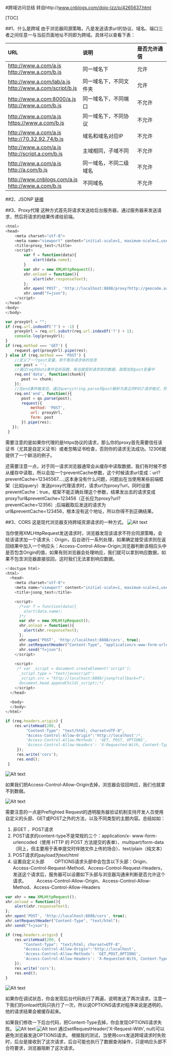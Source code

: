 #跨域访问总结
转自http://www.cnblogs.com/dojo-lzz/p/4265637.html

[TOC]


##1、什么是跨域
由于浏览器同源策略，凡是发送请求url的协议、域名、端口三者之间任意一与当前页面地址不同即为跨域。具体可以查看下表：

|URL|说明|是否允许通信|
| :-------- | :-------- | :-------- |
| http://www.a.com/a.js <br> http://www.a.com/b.js|同一域名下|允许|
| http://www.a.com/lab/a.js <br> http://www.a.com/script/b.js|同一域名下，不同文件夹|允许|
| http://www.a.com:8000/a.js <br>  http://www.a.com/b.js|同一域名下，不同端口|不允许|
| http://www.a.com/a.js <br>  https://www.a.com/b.js|同一域名下，不同协议|不允许|
| http://www.a.com/a.js <br>  http://70.32.92.74/b.js|域名和域名对应IP|不允许|
| http://www.a.com/a.js <br>  http://script.a.com/b.js|主域相同，子域不同|不允许|
| http://www.a.com/a.js <br>  http://a.com/b.js|同一域名，不同二级域名|不允许|
| http://www.cnblogs.com/a.js <br>  http://www.a.com/b.js|不同域名|不允许|

##2、JSONP
[链接](https://github.com/SSSStone/Note/blob/master/Ajax%E7%AC%94%E8%AE%B0/Ajax%E7%AC%94%E8%AE%B0.md)

##3、Proxy代理
这种方式首先将请求发送给后台服务器，通过服务器来发送请求，然后将请求的结果传递给前端。
``` javascript
<html>
<head>
	<meta charset="utf-8">
	<meta name="viewport" content="initial-scale=1, maximum-scale=1,user-scalable=no">
	<title>proxy_test</title>
	<script>
		var f = function(data){
			alert(data.name);
		}
		var xhr = new XMLHttpRequest();
		xhr.onload = function(){
			alert(xhr.responseText);
		};
		xhr.open('POST', 'http://localhost:8888/proxy?http://geocode.arcgis.com/arcgis/rest/services/World/GeocodeServer', true);
		xhr.send("f=json");
	</script>
</head>
<body>
</body>
```
``` javascript
var proxyUrl = "";
if (req.url.indexOf('?') > -1) {
	proxyUrl = req.url.substr(req.url.indexOf('?') + 1);
	console.log(proxyUrl);
}
if (req.method === 'GET') {
	request.get(proxyUrl).pipe(res);
} else if (req.method === 'POST') {
	//定义了一个post变量，用于暂存请求体的信息
	var post = '';     
	//通过req的data事件监听函数，每当接受到请求体的数据，就累加到post变量中
	req.on('data', function(chunk){    
       post += chunk;
	});
	//在end事件触发后，通过querystring.parse将post解析为真正的POST请求格式，然后向客户端返回。
	req.on('end', function(){    
       post = qs.parse(post);
       request({
           method: 'POST',
           url: proxyUrl,
           form: post
       }).pipe(res);
   });
 }
```
需要注意的是如果你代理的是https协议的请求，那么你的proxy首先需要信任该证书（尤其是自定义证书）或者忽略证书检查，否则你的请求无法成功。12306就提供了一个鲜活的例子。

还需要注意一点，对于同一请求浏览器通常会从缓存中读取数据，我们有时候不想从缓存中读取，所以会加一个preventCache参数，这个时候请求url变成：url?preventCache=12345567....;这本身没有什么问题，问题出在当使用某些前端框架（比如jquery）发送proxy代理请求时，请求url为proxy?url，同时设置preventCache：true，框架不能正确处理这个参数，结果发出去的请求变成proxy?url&preventCache=123456（正长应为proxy?url?preventCache=12356）;后端截取后发送的请求为url&preventCache=123456，根本没有这个地址，所以你得不到正确结果。

##3、CORS
这是现代浏览器支持跨域资源请求的一种方式。
![Alt text](./1459132915318.png)

当你使用XMLHttpRequest发送请求时，浏览器发现该请求不符合同源策略，会给该请求加一个请求头：Origin，后台进行一系列处理，如果确定接受请求则在返回结果中加入一个响应头：Access-Control-Allow-Origin;浏览器判断该相应头中是否包含Origin的值，如果有则浏览器会处理响应，我们就可以拿到响应数据，如果不包含浏览器直接驳回，这时我们无法拿到响应数据。

``` javascript
<!doctype html>
<html>
  <head>
    <meta charset="utf-8">
    <meta name="viewport" content="initial-scale=1, maximum-scale=1,user-scalable=no">
    <title>jsonp_test</title>

    <script>
      /*var f = function(data){
        alert(data.name);
      }*/
      var xhr = new XMLHttpRequest();
      xhr.onload = function(){
        alert(xhr.responseText);
      };
      xhr.open('POST', 'http://localhost:8888/cors', true);
      xhr.setRequestHeader("Content-Type", "application/x-www-form-urlencoded");
      xhr.send("f=json");
    </script>
    
    <script>
     /* var _script = document.createElement('script');
      _script.type = "text/javascript";
      _script.src = "http://localhost:8888/jsonp?callback=f";
      document.head.appendChild(_script);*/
    </script>
  </head>
  
  <body>
  </body>
</html>
```
``` javascript
if (req.headers.origin) {
    res.writeHead(200, {
         "Content-Type": "text/html; charset=UTF-8",
         "Access-Control-Allow-Origin":'http://localhost'/*,
         'Access-Control-Allow-Methods': 'GET, POST, OPTIONS',
         'Access-Control-Allow-Headers': 'X-Requested-With, Content-Type'*/
     });
     res.write('cors');
     res.end();
 }
```
![Alt text](./1459133071889.png)

如果我们把Access-Control-Allow-Origin去掉，浏览器会驳回响应，我们也就拿不到数据。

![Alt text](./1459133086734.png)

需要注意的一点是Preflighted Request的透明服务器验证机制支持开发人员使用自定义的头部、GET或POST之外的方法，以及不同类型的主题内容。总结如如：
1. 非GET 、POST请求
2. POST请求的content-type不是常规的三个：application/x- www-form-urlencoded（使用 HTTP 的 POST 方法提交的表单）、multipart/form-data（同上，但主要用于表单提交时伴随文件上传的场合）、text/plain（纯文本）
3. POST请求的payload为text/html
4. 设置自定义头部
　　OPTIONS请求头部中会包含以下头部：Origin、Access-Control-Request-Method、Access-Control-Request-Headers，发送这个请求后，服务器可以设置如下头部与浏览器沟通来判断是否允许这个请求。
　　Access-Control-Allow-Origin、Access-Control-Allow-Method、Access-Control-Allow-Headers
``` javascript
var xhr = new XMLHttpRequest();
xhr.onload = function(){
	alert(xhr.responseText);
};
xhr.open('POST', 'http://localhost:8888/cors', true);
xhr.setRequestHeader("Content-Type", "text/html");
xhr.send("f=json");
```
``` javascript
if (req.headers.origin) {
    res.writeHead(200, {
        "Content-Type": "text/html; charset=UTF-8",
        "Access-Control-Allow-Origin":'http://localhost',
        'Access-Control-Allow-Methods': 'GET,POST,OPTIONS',
        'Access-Control-Allow-Headers': 'X-Requested-With, Content-Type'/**/
    });
    res.write('cors');
    res.end();
}
```
![Alt text](./1459133223537.png)

如果你在调试状态，你会发现后台代码执行了两遍，说明发送了两次请求。注意一下我们的onload代码只执行了一次，所以说OPTIONS请求对程序来说是透明的，他的请求结果会被缓存起来。

如果我们修改一下后台代码，把Content-Type去掉，你会发现OPTIONS请求失败。
![Alt text](./1459133292091.png)
![Alt text](./1459133299381.png)
通过setRequestHeader('X-Request-With', null)可以避免浏览器发送OPTIONS请求。
根据我的测试，当使用cors发送跨域请求时失败时，后台是接收到了这次请求，后台可能也执行了数据查询操作，只是响应头部不合符要求，浏览器阻断了这次请求。
